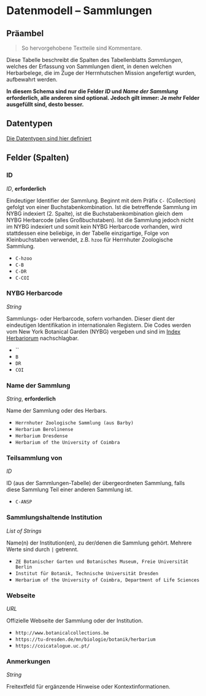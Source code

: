 # Datenmodell – Sammlungen

## Präambel

> So hervorgehobene Textteile sind Kommentare.

Diese Tabelle beschreibt die Spalten des Tabellenblatts _Sammlungen_, welches der Erfassung von Sammlungen dient, in denen welchen Herbarbelege, die im Zuge der Herrnhutschen Mission angefertigt wurden, aufbewahrt werden. 

__In diesem Schema sind nur die Felder *ID* und *Name der Sammlung* erforderlich, alle anderen sind optional. Jedoch gilt immer: Je mehr Felder ausgefüllt sind, desto besser.__

## Datentypen

[Die Datentypen sind hier definiert](./datentypen.md)

## Felder (Spalten)

### ID

*ID*, **erforderlich**

Eindeutiger Identifier der Sammlung. Beginnt mit dem Präfix `C-` (Collection) gefolgt von einer Buchstabenkombination. Ist die betreffende Sammlung im NYBG indexiert (2. Spalte), ist die Buchstabenkombination gleich dem NYBG Herbarcode (alles Großbuchstaben). Ist die Sammlung jedoch nicht im NYBG indexiert und somit kein NYBG Herbarcode vorhanden, wird stattdessen eine beliebige, in der Tabelle einzigartige, Folge von Kleinbuchstaben verwendet, z.B. `hzoo` für Herrnhuter Zoologische Sammlung.

- `C-hzoo`
- `C-B`
- `C-DR`
- `C-COI`

### NYBG Herbarcode

*String*

Sammlungs- oder Herbarcode, sofern vorhanden. Dieser dient der eindeutigen Identifikation in internationalen Registern.
Die Codes werden vom New York Botanical Garden (NYBG) vergeben und sind im [Index Herbariorum](https://sweetgum.nybg.org/science/ih/) nachschlagbar.

- ``
- `B`
- `DR`
- `COI`

### Name der Sammlung

*String*, **erforderlich**

Name der Sammlung oder des Herbars.

- `Herrnhuter Zoologische Sammlung (aus Barby)`
- `Herbarium Berolinense`
- `Herbarium Dresdense`
- `Herbarium of the University of Coimbra`

### Teilsammlung von

*ID*

ID (aus der Sammlungen-Tabelle) der übergeordneten Sammlung, falls diese Sammlung Teil einer anderen Sammlung ist.
- `C-ANSP`


### Sammlungshaltende Institution

*List of Strings*

Name(n) der Institution(en), zu der/denen die Sammlung gehört. Mehrere Werte sind durch `|` getrennt.

- `ZE Botanischer Garten und Botanisches Museum, Freie Universität Berlin`
- `Institut für Botanik, Technische Universität Dresden`
- `Herbarium of the University of Coimbra, Department of Life Sciences`

### Webseite

*URL*

Offizielle Webseite der Sammlung oder der Institution.

- `http://www.botanicalcollections.be`
- `https://tu-dresden.de/mn/biologie/botanik/herbarium`
- `https://coicatalogue.uc.pt/`


### Anmerkungen

*String*

Freitextfeld für ergänzende Hinweise oder Kontextinformationen.







